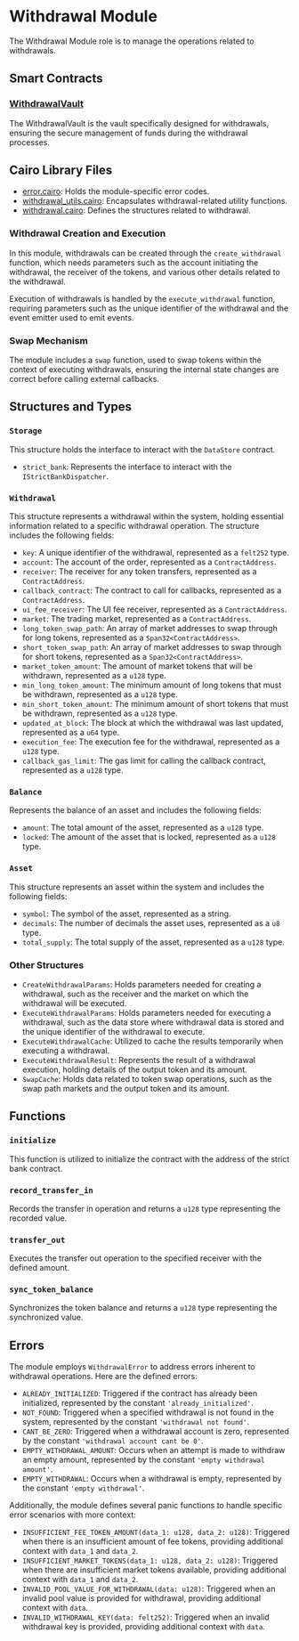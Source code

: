 # Withdrawal Module

The Withdrawal Module role is to manage the operations related to withdrawals.

## Smart Contracts

### [WithdrawalVault](https://github.com/keep-starknet-strange/satoru/blob/main/src/withdrawal/withdrawal_vault.cairo)
The WithdrawalVault is the vault specifically designed for withdrawals, ensuring the secure management of funds during the withdrawal processes.

## Cairo Library Files

- [error.cairo](https://github.com/keep-starknet-strange/satoru/blob/main/src/withdrawal/error.cairo): Holds the module-specific error codes.
- [withdrawal_utils.cairo](https://github.com/keep-starknet-strange/satoru/blob/main/src/withdrawal/withdrawal_utils.cairo): Encapsulates withdrawal-related utility functions.
- [withdrawal.cairo](https://github.com/keep-starknet-strange/satoru/blob/main/src/withdrawal/withdrawal.cairo): Defines the structures related to withdrawal.

### Withdrawal Creation and Execution
In this module, withdrawals can be created through the `create_withdrawal` function, which needs parameters such as the account initiating the withdrawal, the receiver of the tokens, and various other details related to the withdrawal.

Execution of withdrawals is handled by the `execute_withdrawal` function, requiring parameters such as the unique identifier of the withdrawal and the event emitter used to emit events.

### Swap Mechanism
The module includes a `swap` function, used to swap tokens within the context of executing withdrawals, ensuring the internal state changes are correct before calling external callbacks.

## Structures and Types

### `Storage`
This structure holds the interface to interact with the `DataStore` contract.
- `strict_bank`: Represents the interface to interact with the `IStrictBankDispatcher`.

### `Withdrawal`
This structure represents a withdrawal within the system, holding essential information related to a specific withdrawal operation. The structure includes the following fields:
- `key`: A unique identifier of the withdrawal, represented as a `felt252` type.
- `account`: The account of the order, represented as a `ContractAddress`.
- `receiver`: The receiver for any token transfers, represented as a `ContractAddress`.
- `callback_contract`: The contract to call for callbacks, represented as a `ContractAddress`.
- `ui_fee_receiver`: The UI fee receiver, represented as a `ContractAddress`.
- `market`: The trading market, represented as a `ContractAddress`.
- `long_token_swap_path`: An array of market addresses to swap through for long tokens, represented as a `Span32<ContractAddress>`.
- `short_token_swap_path`: An array of market addresses to swap through for short tokens, represented as a `Span32<ContractAddress>`.
- `market_token_amount`: The amount of market tokens that will be withdrawn, represented as a `u128` type.
- `min_long_token_amount`: The minimum amount of long tokens that must be withdrawn, represented as a `u128` type.
- `min_short_token_amount`: The minimum amount of short tokens that must be withdrawn, represented as a `u128` type.
- `updated_at_block`: The block at which the withdrawal was last updated, represented as a `u64` type.
- `execution_fee`: The execution fee for the withdrawal, represented as a `u128` type.
- `callback_gas_limit`: The gas limit for calling the callback contract, represented as a `u128` type.

### `Balance`
Represents the balance of an asset and includes the following fields:
- `amount`: The total amount of the asset, represented as a `u128` type.
- `locked`: The amount of the asset that is locked, represented as a `u128` type.

### `Asset`
This structure represents an asset within the system and includes the following fields:
- `symbol`: The symbol of the asset, represented as a string.
- `decimals`: The number of decimals the asset uses, represented as a `u8` type.
- `total_supply`: The total supply of the asset, represented as a `u128` type.

### Other Structures
- `CreateWithdrawalParams`: Holds parameters needed for creating a withdrawal, such as the receiver and the market on which the withdrawal will be executed.
- `ExecuteWithdrawalParams`: Holds parameters needed for executing a withdrawal, such as the data store where withdrawal data is stored and the unique identifier of the withdrawal to execute.
- `ExecuteWithdrawalCache`: Utilized to cache the results temporarily when executing a withdrawal.
- `ExecuteWithdrawalResult`: Represents the result of a withdrawal execution, holding details of the output token and its amount.
- `SwapCache`: Holds data related to token swap operations, such as the swap path markets and the output token and its amount.

## Functions

### `initialize`
This function is utilized to initialize the contract with the address of the strict bank contract.

### `record_transfer_in`
Records the transfer in operation and returns a `u128` type representing the recorded value.

### `transfer_out`
Executes the transfer out operation to the specified receiver with the defined amount.

### `sync_token_balance`
Synchronizes the token balance and returns a `u128` type representing the synchronized value.

## Errors

The module employs `WithdrawalError` to address errors inherent to withdrawal operations. Here are the defined errors:
- `ALREADY_INITIALIZED`: Triggered if the contract has already been initialized, represented by the constant `'already_initialized'`.
- `NOT_FOUND`: Triggered when a specified withdrawal is not found in the system, represented by the constant `'withdrawal not found'`.
- `CANT_BE_ZERO`: Triggered when a withdrawal account is zero, represented by the constant `'withdrawal account cant be 0'`.
- `EMPTY_WITHDRAWAL_AMOUNT`: Occurs when an attempt is made to withdraw an empty amount, represented by the constant `'empty withdrawal amount'`.
- `EMPTY_WITHDRAWAL`: Occurs when a withdrawal is empty, represented by the constant `'empty withdrawal'`.

Additionally, the module defines several panic functions to handle specific error scenarios with more context:
- `INSUFFICIENT_FEE_TOKEN_AMOUNT(data_1: u128, data_2: u128)`: Triggered when there is an insufficient amount of fee tokens, providing additional context with `data_1` and `data_2`.
- `INSUFFICIENT_MARKET_TOKENS(data_1: u128, data_2: u128)`: Triggered when there are insufficient market tokens available, providing additional context with `data_1` and `data_2`.
- `INVALID_POOL_VALUE_FOR_WITHDRAWAL(data: u128)`: Triggered when an invalid pool value is provided for withdrawal, providing additional context with `data`.
- `INVALID_WITHDRAWAL_KEY(data: felt252)`: Triggered when an invalid withdrawal key is provided, providing additional context with `data`.